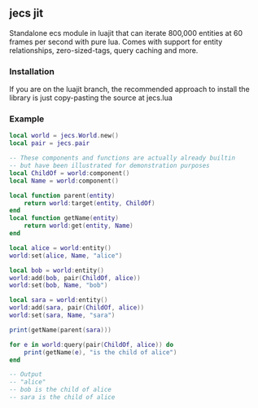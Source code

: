 jecs jit
----------------------------------------------

Standalone ecs module in luajit that can iterate 800,000 entities at 60 frames per second with pure lua. Comes with support for entity relationships, zero-sized-tags, query caching and more.

### Installation

If you are on the luajit branch, the recommended approach to install the library is just copy-pasting the source at jecs.lua

### Example

```lua
local world = jecs.World.new()
local pair = jecs.pair

-- These components and functions are actually already builtin
-- but have been illustrated for demonstration purposes
local ChildOf = world:component()
local Name = world:component()

local function parent(entity)
    return world:target(entity, ChildOf)
end
local function getName(entity)
    return world:get(entity, Name)
end

local alice = world:entity()
world:set(alice, Name, "alice")

local bob = world:entity()
world:add(bob, pair(ChildOf, alice))
world:set(bob, Name, "bob")

local sara = world:entity()
world:add(sara, pair(ChildOf, alice))
world:set(sara, Name, "sara")

print(getName(parent(sara)))

for e in world:query(pair(ChildOf, alice)) do
    print(getName(e), "is the child of alice")
end

-- Output
-- "alice"
-- bob is the child of alice
-- sara is the child of alice
```
